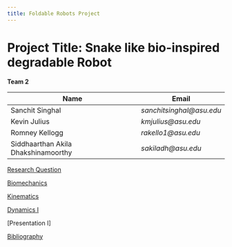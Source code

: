 ```yaml
---
title: Foldable Robots Project
---
```


# Project Title: Snake like bio-inspired degradable Robot

**Team 2**

|    Name                                 |    Email    |
| -----------                             | ----------- |
| Sanchit Singhal                         | _sanchitsinghal@asu.edu_      |
| Kevin Julius                     |_kmjulius@asu.edu_ |
| Romney Kellogg                  |_rakello1@asu.edu_ |
| Siddhaarthan Akila Dhakshinamoorthy     | _sakiladh@asu.edu_  |


[Research Question](https://docs.google.com/document/d/e/2PACX-1vSvr0n6AAtXMiBDpmCcCy6OM6qAWue8eGvRlnsKKsEwtprj_xDe92PTkrktGqrf_iHYFvryi73ai7G_/pub)

[Biomechanics](https://docs.google.com/document/d/e/2PACX-1vRhKLkh7DTk03cDLr3Kia3QQ_Kr8tN0NAaVGb1xMGU1-ZQ-O2FmmTLIB0pFt905vAHSfilRCoa1Jt5o/pub)

[Kinematics](/System_Kinematics.pdf)

[Dynamics I](/System_Dynamics.pdf)

[Presentation I]

[Bibliography](/Bibliography.md)
